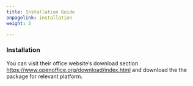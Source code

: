 ```yaml
---
title: Installation Guide
onpagelink: installation
weight: 2

---
```


### **Installation**

You can visit their office website’s download section https://www.openoffice.org/download/index.html and download the the package for relevant platform.
